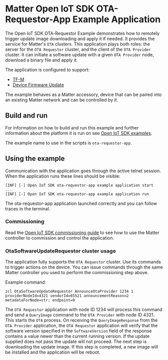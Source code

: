 # Matter Open IoT SDK OTA-Requestor-App Example Application

The Open IoT SDK OTA-Requestor Example demonstrates how to remotely trigger
update image downloading and apply it if needed. It provides the service for
Matter's `OTA` clusters. This application plays both roles: the server for the
`OTA Requestor` cluster, and the client of the `OTA Provider` cluster. It can
initiate a software update with a given `OTA Provider` node, download a binary
file and apply it.

The application is configured to support:

-   [TF-M](../../../docs/examples/openiotsdk_examples.md#trusted-firmware-m)
-   [Device Firmware Update](../../../docs/examples/openiotsdk_examples.md#device-firmware-update)

The example behaves as a Matter accessory, device that can be paired into an
existing Matter network and can be controlled by it.

## Build and run

For information on how to build and run this example and further information
about the platform it is run on see
[Open IoT SDK examples](../../../docs/examples/openiotsdk_examples.md).

The example name to use in the scripts is `ota-requestor-app`.

## Using the example

Communication with the application goes through the active telnet session. When
the application runs these lines should be visible:

```
[INF] [-] Open IoT SDK ota-requestor-app example application start
...
[INF] [-] Open IoT SDK ota-requestor-app example application run
```

The ota-requestor-app application launched correctly and you can follow traces
in the terminal.

### Commissioning

Read the
[Open IoT SDK commissioning guide](../../../docs/guides/openiotsdk_commissioning.md)
to see how to use the Matter controller to commission and control the
application.

### OtaSoftwareUpdateRequestor cluster usage

The application fully supports the `OTA Requestor` cluster. Use its commands to
trigger actions on the device. You can issue commands through the same Matter
controller you used to perform the commissioning step above.

Example command:

```
zcl OtaSoftwareUpdateRequestor AnnounceOtaProvider 1234 1 providerNodeId=4321 vendorId=65521 announcementReason=2 metadataForNode=str: endpoint=0
```

The `OTA Requestor` application with node ID 1234 will process this command and
send a `QueryImage` command to the `OTA Provider` with node ID 4321. This starts
the `OTA` process. On receiving the `QueryImageResponse` from the `OTA Provider`
application, the `OTA Requestor` application will verify that the software
version specified in the `SoftwareVersion` field of the response contains a
value newer than the current running version. If the update supplied does not
pass the update will not proceed. The next step is downloading the update image.
If this step is completed, a new image will be installed and the application
will be reboot.
